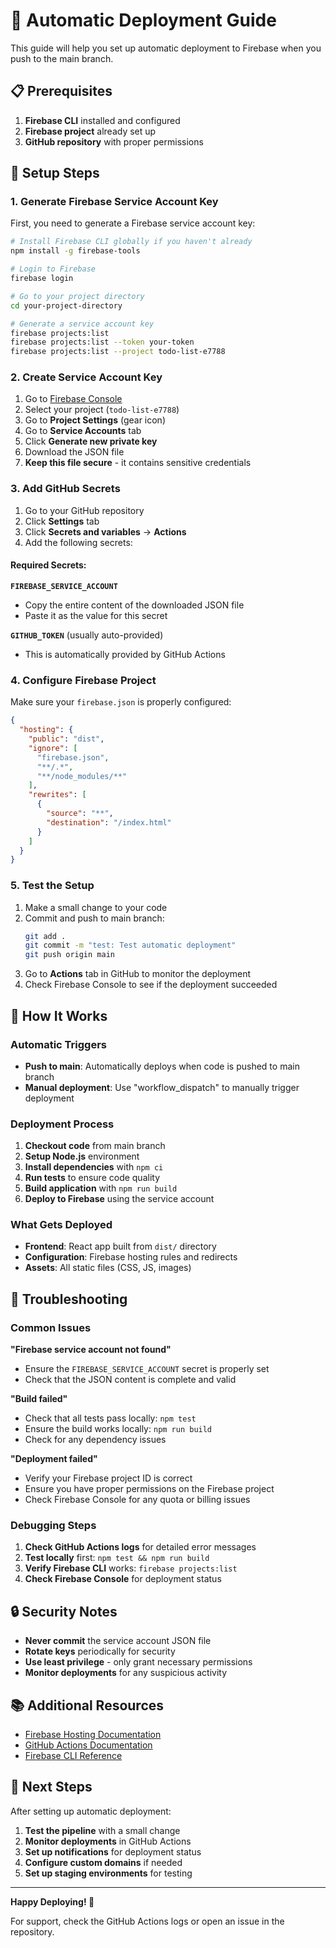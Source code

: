 # 🚀 Automatic Deployment Guide

This guide will help you set up automatic deployment to Firebase when you push to the main branch.

## 📋 Prerequisites

1. **Firebase CLI** installed and configured
2. **Firebase project** already set up
3. **GitHub repository** with proper permissions

## 🔧 Setup Steps

### 1. Generate Firebase Service Account Key

First, you need to generate a Firebase service account key:

```bash
# Install Firebase CLI globally if you haven't already
npm install -g firebase-tools

# Login to Firebase
firebase login

# Go to your project directory
cd your-project-directory

# Generate a service account key
firebase projects:list
firebase projects:list --token your-token
firebase projects:list --project todo-list-e7788
```

### 2. Create Service Account Key

1. Go to [Firebase Console](https://console.firebase.google.com/)
2. Select your project (`todo-list-e7788`)
3. Go to **Project Settings** (gear icon)
4. Go to **Service Accounts** tab
5. Click **Generate new private key**
6. Download the JSON file
7. **Keep this file secure** - it contains sensitive credentials

### 3. Add GitHub Secrets

1. Go to your GitHub repository
2. Click **Settings** tab
3. Click **Secrets and variables** → **Actions**
4. Add the following secrets:

#### Required Secrets:

**`FIREBASE_SERVICE_ACCOUNT`**
- Copy the entire content of the downloaded JSON file
- Paste it as the value for this secret

**`GITHUB_TOKEN`** (usually auto-provided)
- This is automatically provided by GitHub Actions

### 4. Configure Firebase Project

Make sure your `firebase.json` is properly configured:

```json
{
  "hosting": {
    "public": "dist",
    "ignore": [
      "firebase.json",
      "**/.*",
      "**/node_modules/**"
    ],
    "rewrites": [
      {
        "source": "**",
        "destination": "/index.html"
      }
    ]
  }
}
```

### 5. Test the Setup

1. Make a small change to your code
2. Commit and push to main branch:
   ```bash
   git add .
   git commit -m "test: Test automatic deployment"
   git push origin main
   ```
3. Go to **Actions** tab in GitHub to monitor the deployment
4. Check Firebase Console to see if the deployment succeeded

## 🔄 How It Works

### Automatic Triggers
- **Push to main**: Automatically deploys when code is pushed to main branch
- **Manual deployment**: Use "workflow_dispatch" to manually trigger deployment

### Deployment Process
1. **Checkout code** from main branch
2. **Setup Node.js** environment
3. **Install dependencies** with `npm ci`
4. **Run tests** to ensure code quality
5. **Build application** with `npm run build`
6. **Deploy to Firebase** using the service account

### What Gets Deployed
- **Frontend**: React app built from `dist/` directory
- **Configuration**: Firebase hosting rules and redirects
- **Assets**: All static files (CSS, JS, images)

## 🚨 Troubleshooting

### Common Issues

**"Firebase service account not found"**
- Ensure the `FIREBASE_SERVICE_ACCOUNT` secret is properly set
- Check that the JSON content is complete and valid

**"Build failed"**
- Check that all tests pass locally: `npm test`
- Ensure the build works locally: `npm run build`
- Check for any dependency issues

**"Deployment failed"**
- Verify your Firebase project ID is correct
- Ensure you have proper permissions on the Firebase project
- Check Firebase Console for any quota or billing issues

### Debugging Steps

1. **Check GitHub Actions logs** for detailed error messages
2. **Test locally** first: `npm test && npm run build`
3. **Verify Firebase CLI** works: `firebase projects:list`
4. **Check Firebase Console** for deployment status

## 🔒 Security Notes

- **Never commit** the service account JSON file
- **Rotate keys** periodically for security
- **Use least privilege** - only grant necessary permissions
- **Monitor deployments** for any suspicious activity

## 📚 Additional Resources

- [Firebase Hosting Documentation](https://firebase.google.com/docs/hosting)
- [GitHub Actions Documentation](https://docs.github.com/en/actions)
- [Firebase CLI Reference](https://firebase.google.com/docs/cli)

## 🎯 Next Steps

After setting up automatic deployment:

1. **Test the pipeline** with a small change
2. **Monitor deployments** in GitHub Actions
3. **Set up notifications** for deployment status
4. **Configure custom domains** if needed
5. **Set up staging environments** for testing

---

**Happy Deploying! 🚀**

For support, check the GitHub Actions logs or open an issue in the repository.
